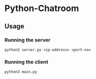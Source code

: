 # Python-Chatroom

## Usage

### Running the server

```
python2 server.py <ip-address> <port-no>
```

### Running the client

```
python3 main.py
```
